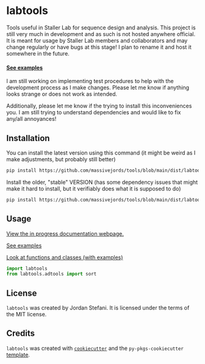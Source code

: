 # labtools

Tools useful in Staller Lab for sequence design and analysis. This project is still very much in development and as such is not hosted anywhere official. It is meant for usage by Staller Lab members and collaborators and may change regularly or have bugs at this stage! I plan to rename it and host it somewhere in the future.

#### [See examples](https://massivejords.github.io/tools/docs/_build/html/example.html)

I am still working on implementing test procedures to help with the development process as I make changes. Please let me know if anything looks strange or does not work as intended.

Additionally, please let me know if the trying to install this inconveniences you. I am still trying to understand dependencies and would like to fix any/all annoyances!

## Installation

You can install the latest version using this command (it might be weird as I make adjustments, but probably still better)

```bash 
pip install https://github.com/massivejords/tools/blob/main/dist/labtools-0.1.2-py3-none-any.whl?raw=true
```

Install the older, "stable" VERSION (has some dependency issues that might make it hard to install, but it verifiably does what it is supposed to do)

```bash 
pip install https://github.com/massivejords/tools/blob/main/dist/labtools-0.0.3-py3-none-any.whl?raw=true
```

## Usage

[View the in progress documentation webpage.](https://massivejords.github.io/tools/docs/_build/html/index.html)

[See examples](https://massivejords.github.io/tools/docs/_build/html/example.html)

[Look at functions and classes (with examples)](https://massivejords.github.io/tools/docs/_build/html/autoapi/index.html)

```python
import labtools
from labtools.adtools import sort
```

## License

`labtools` was created by Jordan Stefani. It is licensed under the terms of the MIT license.


## Credits

`labtools` was created with [`cookiecutter`](https://cookiecutter.readthedocs.io/en/latest/) and the `py-pkgs-cookiecutter` [template](https://github.com/py-pkgs/py-pkgs-cookiecutter).
